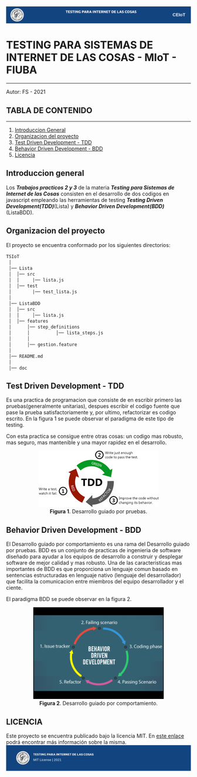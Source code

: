 ![header](doc/header.png)
# TESTING PARA SISTEMAS DE INTERNET DE LAS COSAS - MIoT - FIUBA
---


Autor: FS - 2021

## TABLA DE CONTENIDO
---
1. [Introduccion General](#Introduccion)
2. [Organizacion del proyecto](#Organizacion)
3. [Test Driven Development - TDD](#TDD)
4. [Behavior Driven Development - BDD](#BDD)
5. [Licencia](#Licencia)

## Introduccion general

Los ***Trabajos practicos 2 y 3*** de la materia ***Testing para Sistemas de Internet de las Cosas*** consisten en el desarrollo de dos codigos en javascript empleando
las herramientas de testing ***Testing Driven Development(TDD)***(Lista)  y ***Behavior Driven Development(BDD)***(ListaBDD). 

## Organizacion del proyecto

El proyecto se encuentra conformado por los siguientes directorios:

	TSIoT
	 │
	 │── Lista
  	 │	│── src
	 │	│     |── lista.js	
	 │	│── test
	 │	      |── test_lista.js	
	 │
	 │── ListaBDD
	 │	│── src
	 │	│     │── lista.js	
	 │	│── features
	 │		│── step_definitions
	 │		│		   │── lista_steps.js	
	 │		│
	 │		│── gestion.feature
	 │
	 │── README.md
	 │
	 │── doc	

		
## Test Driven Development - TDD

Es una practica de programacion que consiste de en escribir primero las pruebas(generalmente unitarias), despues escribir el codigo fuente que pase la prueba satisfactoriamente y, por ultimo, refactorizar 
es codigo escrito. En la figura 1 se puede observar el paradigma de este tipo de testing.

Con esta practica se consigue entre otras cosas: un codigo mas robusto, mas seguro, mas mantenible y una mayor rapidez en el desarrollo.

<p align="center">
    <img src="doc/TDD.png"><br>
    <b>Figura 1</b>. Desarrollo guiado por pruebas.
</p>

## Behavior Driven Development - BDD

El Desarrollo guiado por comportamiento es una rama del Desarrollo guiado por pruebas. BDD es un conjunto de practicas de ingenieria de software diseñado 
para ayudar a los equipos de desarrollo a construir y desplegar software de mejor calidad y mas robusto. Una de las caracteristicas mas importantes de BDD es que proporciona un lenguaje comun basado en sentencias estructuradas en lenguaje nativo (lenguaje del desarrollador) que facilita la comunicacion entre miembros del equipo desarrollador y el ciente. 

El paradigma BDD se puede observar en la figura 2.


<p align="center">
    <img src="doc/BDD.png" widtt = "250" height = "250" ><br>
    <b>Figura 2</b>. Desarrollo guiado por comportamiento.
</p>


## LICENCIA
Este proyecto se encuentra publicado bajo la licencia MIT. En [este enlace](https://opensource.org/licenses/MIT) podrá encontrar más información sobre la misma.
![footer](doc/footer.png)
